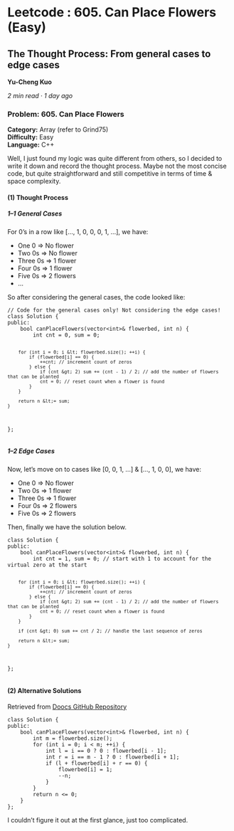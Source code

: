 <h1>Leetcode : 605. Can Place Flowers (Easy)</h1>
<h2>The Thought Process: From general cases to edge cases</h2>
<p><strong>Yu-Cheng Kuo</strong></p>
<p><em>2 min read · 1 day ago</em></p>

<h3>Problem: 605. Can Place Flowers</h3>
<p><strong>Category:</strong> Array (refer to Grind75)<br>
<strong>Difficulty:</strong> Easy<br>
<strong>Language:</strong> C++</p>

<p>Well, I just found my logic was quite different from others, so I decided to write it down and record the thought process. Maybe not the most concise code, but quite straightforward and still competitive in terms of time & space complexity.</p>

<h4>(1) Thought Process</h4>
<h5>1–1 General Cases</h5>
<p>For 0’s in a row like […, 1, 0, 0, 0, 1, …], we have:</p>
<ul>
  <li>One 0 => No flower</li>
  <li>Two 0s => No flower</li>
  <li>Three 0s => 1 flower</li>
  <li>Four 0s => 1 flower</li>
  <li>Five 0s => 2 flowers</li>
  <li>...</li>
</ul>
<p>So after considering the general cases, the code looked like:</p>
<pre><code>// Code for the general cases only! Not considering the edge cases!
class Solution {
public:
    bool canPlaceFlowers(vector&lt;int&gt;& flowerbed, int n) {
        int cnt = 0, sum = 0;

        for (int i = 0; i &lt; flowerbed.size(); ++i) {
            if (flowerbed[i] == 0) {
                ++cnt; // increment count of zeros
            } else {
                if (cnt &gt; 2) sum += (cnt - 1) / 2; // add the number of flowers that can be planted
                cnt = 0; // reset count when a flower is found
            }
        }

        return n &lt;= sum;
    }
};
</code></pre>

<h5>1–2 Edge Cases</h5>
<p>Now, let’s move on to cases like [0, 0, 1, …] & […, 1, 0, 0], we have:</p>
<ul>
  <li>One 0 => No flower</li>
  <li>Two 0s => 1 flower</li>
  <li>Three 0s => 1 flower</li>
  <li>Four 0s => 2 flowers</li>
  <li>Five 0s => 2 flowers</li>
</ul>
<p>Then, finally we have the solution below.</p>
<pre><code>class Solution {
public:
    bool canPlaceFlowers(vector&lt;int&gt;& flowerbed, int n) {
        int cnt = 1, sum = 0; // start with 1 to account for the virtual zero at the start

        for (int i = 0; i &lt; flowerbed.size(); ++i) {
            if (flowerbed[i] == 0) {
                ++cnt; // increment count of zeros
            } else {
                if (cnt &gt; 2) sum += (cnt - 1) / 2; // add the number of flowers that can be planted
                cnt = 0; // reset count when a flower is found
            }
        }

        if (cnt &gt; 0) sum += cnt / 2; // handle the last sequence of zeros

        return n &lt;= sum;
    }
};
</code></pre>

<h4>(2) Alternative Solutions</h4>
<p>Retrieved from <a href="https://github.com/doocs/leetcode/tree/main/solution/0600-0699/0605.Can%20Place%20Flowers">Doocs GitHub Repository</a></p>
<pre><code>class Solution {
public:
    bool canPlaceFlowers(vector&lt;int&gt;& flowerbed, int n) {
        int m = flowerbed.size();
        for (int i = 0; i &lt; m; ++i) {
            int l = i == 0 ? 0 : flowerbed[i - 1];
            int r = i == m - 1 ? 0 : flowerbed[i + 1];
            if (l + flowerbed[i] + r == 0) {
                flowerbed[i] = 1;
                --n;
            }
        }
        return n &lt;= 0;
    }
};
</code></pre>
<p>I couldn’t figure it out at the first glance, just too complicated.</p>
